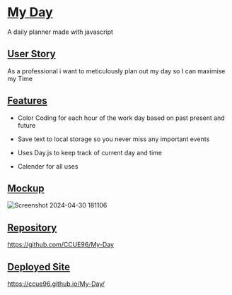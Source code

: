 # <ins>My Day<ins>
A daily planner made with javascript

## <ins>User Story<ins>

As a professional i want to meticulously plan out my day so I can maximise my Time

## <ins>Features<ins> 

- Color Coding for each hour of the work day based on past present and future

- Save text to local storage so you never miss any important events

- Uses Day.js to keep track of current day and time

- Calender for all uses

## <ins>Mockup<ins>
![Screenshot 2024-04-30 181106](https://github.com/CCUE96/My-Day/assets/159393541/808c43b9-0187-48ba-9ff1-a7fa3fc3fed1)

## <ins>Repository<ins>
https://github.com/CCUE96/My-Day
## <ins>Deployed Site<ins>
https://ccue96.github.io/My-Day/
